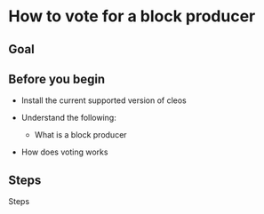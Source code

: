 # How to vote for a block producer

## Goal

## Before you begin

* Install the current supported version of cleos

* Understand the following:
  * What is a block producer

* How does voting works

## Steps

Steps